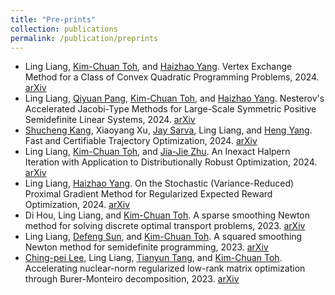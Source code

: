 ```yaml
---
title: "Pre-prints"
collection: publications
permalink: /publication/preprints
---
```


- Ling Liang, [Kim-Chuan Toh](https://blog.nus.edu.sg/mattohkc/), and [Haizhao Yang](https://haizhaoyang.github.io/). Vertex Exchange Method for a Class of Convex Quadratic Programming Problems, 2024. [arXiv](https://arxiv.org/abs/2407.03294)  
- Ling Liang, [Qiyuan Pang](https://scholar.google.com/citations?user=c6yzSHwAAAAJ&hl=en), [Kim-Chuan Toh](https://blog.nus.edu.sg/mattohkc/), and [Haizhao Yang](https://haizhaoyang.github.io/). Nesterov's Accelerated Jacobi-Type Methods for Large-Scale Symmetric Positive Semidefinite Linear Systems, 2024. [arXiv](https://arxiv.org/abs/2407.03272)
- [Shucheng Kang](https://scholar.google.com/citations?user=PLZtYgEAAAAJ&hl=en), Xiaoyang Xu, [Jay Sarva](https://scholar.google.com/citations?hl=en&user=f7EW5VIAAAAJ&view_op=list_works&sortby=pubdate), Ling Liang, and [Heng Yang](https://hankyang.seas.harvard.edu/). Fast and Certifiable Trajectory Optimization, 2024. [arXiv](https://arxiv.org/abs/2406.05846)
- Ling Liang, [Kim-Chuan Toh](https://blog.nus.edu.sg/mattohkc/), and [Jia-Jie Zhu](https://jj-zhu.github.io/). An Inexact Halpern Iteration with Application to Distributionally Robust Optimization, 2024. [arXiv](https://arxiv.org/abs/2402.06033)
- Ling Liang, [Haizhao Yang](https://haizhaoyang.github.io/). On the Stochastic (Variance-Reduced) Proximal Gradient Method for Regularized Expected Reward Optimization, 2024. [arXiv](https://arxiv.org/abs/2401.12508) 
- Di Hou, Ling Liang, and [Kim-Chuan Toh](https://blog.nus.edu.sg/mattohkc/). A sparse smoothing Newton method for solving discrete optimal transport problems, 2023. [arXiv](https://arxiv.org/abs/2311.06448)
- Ling Liang, [Defeng Sun](https://www.polyu.edu.hk/ama/profile/dfsun/), and [Kim-Chuan Toh](https://blog.nus.edu.sg/mattohkc/). A squared smoothing Newton method for semidefinite programming, 2023. [arXiv](https://arxiv.org/abs/2303.05825)
- [Ching-pei Lee](https://leepei.github.io/), Ling Liang, [Tianyun Tang](https://ttymath.github.io/tianyuntang.github.io/), and [Kim-Chuan Toh](https://blog.nus.edu.sg/mattohkc/). Accelerating nuclear-norm regularized low-rank matrix optimization through Burer-Monteiro decomposition, 2023. [arXiv](https://arxiv.org/abs/2204.14067)
